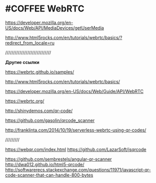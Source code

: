 # #COFFEE WebRTC


https://developer.mozilla.org/en-US/docs/Web/API/MediaDevices/getUserMedia

http://www.html5rocks.com/en/tutorials/webrtc/basics/?redirect_from_locale=ru


/////////////////////////////

**Другие ссылки**

https://webrtc.github.io/samples/

http://www.html5rocks.com/en/tutorials/webrtc/basics/

https://developer.mozilla.org/en-US/docs/Web/Guide/API/WebRTC

https://webrtc.org/

http://shinydemos.com/qr-code/

https://github.com/gasolin/qrcode_scanner

http://franklinta.com/2014/10/19/serverless-webrtc-using-qr-codes/


/////////

https://webqr.com/index.html
https://github.com/LazarSoft/jsqrcode


https://github.com/sembrestels/angular-qr-scanner
http://dwa012.github.io/html5-qrcode/
http://softwarerecs.stackexchange.com/questions/11971/javascript-qr-code-scanner-that-can-handle-800-bytes